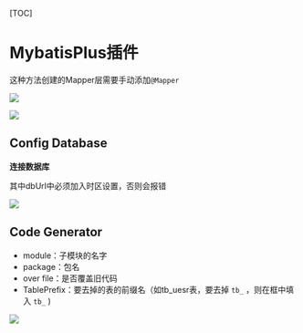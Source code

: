 [TOC]

# MybatisPlus插件

这种方法创建的Mapper层需要手动添加`@Mapper`

![](https://happlay-docs.oss-cn-beijing.aliyuncs.com/docs/Snipaste_2024-03-30_14-37-38.png)

![](https://happlay-docs.oss-cn-beijing.aliyuncs.com/docs/Snipaste_2024-03-30_14-38-17.png)

## Config Database

**连接数据库**

其中dbUrl中必须加入时区设置，否则会报错

![](https://happlay-docs.oss-cn-beijing.aliyuncs.com/docs/Snipaste_2024-03-30_14-40-05.png)

## Code Generator

- module：子模块的名字
- package：包名
- over file：是否覆盖旧代码
- TablePrefix：要去掉的表的前缀名（如tb_uesr表，要去掉 `tb_` ，则在框中填入 `tb_` )

![](https://happlay-docs.oss-cn-beijing.aliyuncs.com/docs/Snipaste_2024-03-30_14-45-28.png)